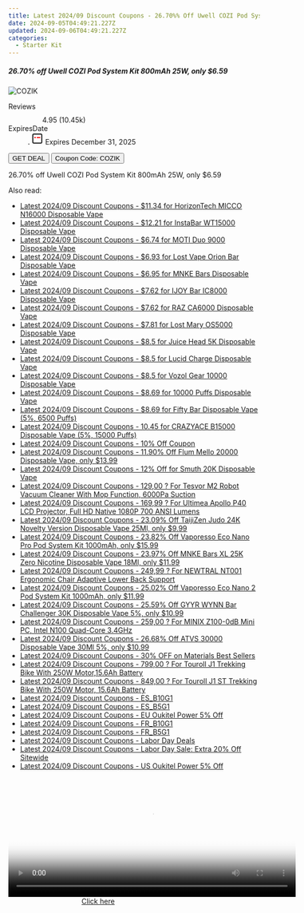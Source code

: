 ```yaml
---
title: Latest 2024/09 Discount Coupons - 26.70%% Off Uwell COZI Pod System Kit 800mAh 25W, only $6.59
date: 2024-09-05T04:49:21.227Z
updated: 2024-09-06T04:49:21.227Z
categories:
  - Starter Kit
---
```



<div class="max-w-4xl mx-auto grid grid-cols-1 lg:max-w-5xl lg:gap-x-20 lg:grid-cols-2">
  <div class="relative p-3 col-start-1 row-start-1 flex flex-col-reverse rounded-lg bg-gradient-to-t from-black/75 via-black/0 sm:bg-none sm:row-start-2 sm:p-0 lg:row-start-1">
    <h5 class="mt-1 text-lg font-semibold text-white sm:text-slate-900 md:text-2xl dark:sm:text-white">26.70% off Uwell COZI Pod System Kit 800mAh 25W, only $6.59</h5>
  </div>
  
  <div class="col-start-1 col-end-3 row-start-1 grid gap-4 sm:mb-6 sm:grid-cols-4 lg:col-start-2 lg:row-span-6 lg:row-end-6 lg:mb-0 lg:gap-6">
      <img src="https://static.shareasale.com/image/90958/deal/UwellCOZIPodSystemKit800mAh25W.png" onClick="javascript:window.open(decodeURIComponent('https%3A%2F%2Fwww.shareasale.com%2Fu.cfm%3Fd%3D1119449%26m%3D90958%26u%3D4338022'), '_blank');void(0);" alt="COZIK" class="h-60 w-full rounded-lg object-cover sm:col-span-2 sm:h-52 lg:col-span-full" loading="lazy" />
    
  </div>
  <dl class="row-start-2 mt-4 flex items-center text-xs font-medium sm:row-start-3 sm:mt-1 md:mt-2.5 lg:row-start-2">
    <dt class="sr-only">Reviews</dt>
    <dd class="flex items-center text-indigo-600 dark:text-indigo-400">
      <svg width="24" height="24" fill="none" aria-hidden="true" class="mr-1 stroke-current dark:stroke-indigo-500">
        <path d="m12 5 2 5h5l-4 4 2.103 5L12 16l-5.103 3L9 14l-4-4h5l2-5Z" stroke-width="2" stroke-linecap="round" stroke-linejoin="round" />
      </svg>
      <span>4.95 <span class="font-normal text-slate-400">(10.45k)</span></span>
    </dd>
    <dt class="sr-only">ExpiresDate</dt>
    <dd class="flex items-center">
      <svg width="2" height="2" aria-hidden="true" fill="currentColor" class="mx-3 text-slate-300">
        <circle cx="1" cy="1" r="1" />
      </svg>
      <svg width="24" height="24" viewBox="0 0 24 24" fill="none" stroke="currentColor" stroke-width="2">
        <rect x="3" y="3" width="18" height="18" rx="2" fill="#fff" />
        <path d="M6 10L18 10" stroke="red" stroke-width="2" fill="none" />
        <path d="M10 6L10 18" stroke="#fff" stroke-width="2" fill="none" />
      </svg>
      Expires December 31, 2025    </dd>
  </dl>
  <div class="col-start-1 row-start-3 mt-4 self-center sm:col-start-2 sm:row-span-2 sm:row-start-2 sm:mt-0 lg:col-start-1 lg:row-start-3 lg:row-end-4 lg:mt-6">
    <button type="button" onClick="javascript:window.open(decodeURIComponent('https%3A%2F%2Fwww.shareasale.com%2Fu.cfm%3Fd%3D1119449%26m%3D90958%26u%3D4338022'), '_blank');void(0);" class="rounded-lg bg-red-600 px-3 py-2 text-sm font-medium leading-6 text-white">GET DEAL</button>
    <button type="button" onClick="javascript:window.open(decodeURIComponent('https%3A%2F%2Fwww.shareasale.com%2Fu.cfm%3Fd%3D1119449%26m%3D90958%26u%3D4338022'), '_blank');void(0);" class="border-dashed border-2 border-indigo-600 bg-green-100 text-sm leading-6 font-medium py-2 px-3 rounded-lg">Coupon Code: COZIK</button>
  </div>
  <p class="col-start-1 mt-4 text-sm leading-6 sm:col-span-2 lg:col-span-1 lg:row-start-4 lg:mt-6 dark:text-slate-400">
    26.70% off Uwell COZI Pod System Kit 800mAh 25W, only $6.59 
  </p>
</div>
<span class="atpl-alsoreadstyle">Also read:</span>
<div><ul>
<li><a href="https://coupons.techidaily.com/coupon-1231576-share-59344-sale/"><u>Latest 2024/09 Discount Coupons - $11.34 for HorizonTech MICCO N16000 Disposable Vape</u></a></li>
<li><a href="https://coupons.techidaily.com/coupon-1231574-share-59344-sale/"><u>Latest 2024/09 Discount Coupons - $12.21 for InstaBar WT15000 Disposable Vape</u></a></li>
<li><a href="https://coupons.techidaily.com/coupon-1231547-share-59344-sale/"><u>Latest 2024/09 Discount Coupons - $6.74 for MOTI Duo 9000 Disposable Vape</u></a></li>
<li><a href="https://coupons.techidaily.com/coupon-1231533-share-59344-sale/"><u>Latest 2024/09 Discount Coupons - $6.93 for Lost Vape Orion Bar Disposable Vape</u></a></li>
<li><a href="https://coupons.techidaily.com/coupon-1231542-share-59344-sale/"><u>Latest 2024/09 Discount Coupons - $6.95 for MNKE Bars Disposable Vape</u></a></li>
<li><a href="https://coupons.techidaily.com/coupon-1231541-share-59344-sale/"><u>Latest 2024/09 Discount Coupons - $7.62 for IJOY Bar IC8000 Disposable Vape</u></a></li>
<li><a href="https://coupons.techidaily.com/coupon-1231539-share-59344-sale/"><u>Latest 2024/09 Discount Coupons - $7.62 for RAZ CA6000 Disposable Vape</u></a></li>
<li><a href="https://coupons.techidaily.com/coupon-1231530-share-59344-sale/"><u>Latest 2024/09 Discount Coupons - $7.81 for Lost Mary OS5000 Disposable Vape</u></a></li>
<li><a href="https://coupons.techidaily.com/coupon-1231526-share-59344-sale/"><u>Latest 2024/09 Discount Coupons - $8.5 for Juice Head 5K Disposable Vape</u></a></li>
<li><a href="https://coupons.techidaily.com/coupon-1231538-share-59344-sale/"><u>Latest 2024/09 Discount Coupons - $8.5 for Lucid Charge Disposable Vape</u></a></li>
<li><a href="https://coupons.techidaily.com/coupon-1231546-share-59344-sale/"><u>Latest 2024/09 Discount Coupons - $8.5 for Vozol Gear 10000 Disposable Vape</u></a></li>
<li><a href="https://coupons.techidaily.com/coupon-1231522-share-59344-sale/"><u>Latest 2024/09 Discount Coupons - $8.69 for 10000 Puffs Disposable Vape</u></a></li>
<li><a href="https://coupons.techidaily.com/coupon-1231545-share-59344-sale/"><u>Latest 2024/09 Discount Coupons - $8.69 for Fifty Bar Disposable Vape (5%, 6500 Puffs)</u></a></li>
<li><a href="https://coupons.techidaily.com/coupon-1080579-share-59344-sale/"><u>Latest 2024/09 Discount Coupons - 10.45 for CRAZYACE B15000 Disposable Vape (5%, 15000 Puffs)</u></a></li>
<li><a href="https://coupons.techidaily.com/coupon-1229525-share-157321-sale/"><u>Latest 2024/09 Discount Coupons - 10% Off Coupon</u></a></li>
<li><a href="https://coupons.techidaily.com/coupon-1232035-share-90958-sale/"><u>Latest 2024/09 Discount Coupons - 11.90% Off Flum Mello 20000 Disposable Vape, only $13.99</u></a></li>
<li><a href="https://coupons.techidaily.com/coupon-1231521-share-59344-sale/"><u>Latest 2024/09 Discount Coupons - 12% Off for Smuth 20K Disposable Vape</u></a></li>
<li><a href="https://coupons.techidaily.com/coupon-1086351-share-77450-sale/"><u>Latest 2024/09 Discount Coupons - 129,00 ? For Tesvor M2 Robot Vacuum Cleaner With Mop Function, 6000Pa Suction</u></a></li>
<li><a href="https://coupons.techidaily.com/coupon-1106540-share-77450-sale/"><u>Latest 2024/09 Discount Coupons - 169,99 ? For Ultimea Apollo P40 LCD Projector, Full HD Native 1080P 700 ANSI Lumens</u></a></li>
<li><a href="https://coupons.techidaily.com/coupon-1117563-share-90958-sale/"><u>Latest 2024/09 Discount Coupons - 23.09% Off TaijiZen Judo 24K Novelty Version Disposable Vape 25Ml, only $9.99</u></a></li>
<li><a href="https://coupons.techidaily.com/coupon-1231775-share-90958-sale/"><u>Latest 2024/09 Discount Coupons - 23.82% Off Vaporesso Eco Nano Pro Pod System Kit 1000mAh, only $15.99</u></a></li>
<li><a href="https://coupons.techidaily.com/coupon-1231488-share-90958-sale/"><u>Latest 2024/09 Discount Coupons - 23.97% Off MNKE Bars XL 25K Zero Nicotine Disposable Vape 18Ml, only $11.99</u></a></li>
<li><a href="https://coupons.techidaily.com/coupon-1106578-share-77450-sale/"><u>Latest 2024/09 Discount Coupons - 249,99 ? For NEWTRAL NT001 Ergonomic Chair Adaptive Lower Back Support</u></a></li>
<li><a href="https://coupons.techidaily.com/coupon-1231774-share-90958-sale/"><u>Latest 2024/09 Discount Coupons - 25.02% Off Vaporesso Eco Nano 2 Pod System Kit 1000mAh, only $11.99</u></a></li>
<li><a href="https://coupons.techidaily.com/coupon-1231487-share-90958-sale/"><u>Latest 2024/09 Discount Coupons - 25.59% Off GYYR WYNN Bar Challenger 30K Disposable Vape 5%, only $10.99</u></a></li>
<li><a href="https://coupons.techidaily.com/coupon-1106547-share-77450-sale/"><u>Latest 2024/09 Discount Coupons - 259,00 ? For MINIX Z100-0dB Mini PC, Intel N100 Quad-Core 3.4GHz</u></a></li>
<li><a href="https://coupons.techidaily.com/coupon-1232040-share-90958-sale/"><u>Latest 2024/09 Discount Coupons - 26.68% Off ATVS 30000 Disposable Vape 30Ml 5%, only $10.99</u></a></li>
<li><a href="https://coupons.techidaily.com/coupon-1231853-share-106131-sale/"><u>Latest 2024/09 Discount Coupons - 30% OFF on Materials Best Sellers</u></a></li>
<li><a href="https://coupons.techidaily.com/coupon-1106559-share-77450-sale/"><u>Latest 2024/09 Discount Coupons - 799,00 ? For Touroll J1 Trekking Bike With 250W Motor,15.6Ah Battery</u></a></li>
<li><a href="https://coupons.techidaily.com/coupon-1106566-share-77450-sale/"><u>Latest 2024/09 Discount Coupons - 849,00 ? For Touroll J1 ST Trekking Bike With 250W Motor, 15.6Ah Battery</u></a></li>
<li><a href="https://coupons.techidaily.com/coupon-1231606-share-92020-sale/"><u>Latest 2024/09 Discount Coupons - ES_B10G1</u></a></li>
<li><a href="https://coupons.techidaily.com/coupon-1231605-share-92020-sale/"><u>Latest 2024/09 Discount Coupons - ES_B5G1</u></a></li>
<li><a href="https://coupons.techidaily.com/coupon-1231470-share-128178-sale/"><u>Latest 2024/09 Discount Coupons - EU Oukitel Power 5% Off</u></a></li>
<li><a href="https://coupons.techidaily.com/coupon-1231599-share-92020-sale/"><u>Latest 2024/09 Discount Coupons - FR_B10G1</u></a></li>
<li><a href="https://coupons.techidaily.com/coupon-1231598-share-92020-sale/"><u>Latest 2024/09 Discount Coupons - FR_B5G1</u></a></li>
<li><a href="https://coupons.techidaily.com/coupon-1231594-share-139565-sale/"><u>Latest 2024/09 Discount Coupons - Labor Day Deals</u></a></li>
<li><a href="https://coupons.techidaily.com/coupon-1232055-share-111907-sale/"><u>Latest 2024/09 Discount Coupons - Labor Day Sale: Extra 20% Off Sitewide</u></a></li>
<li><a href="https://coupons.techidaily.com/coupon-1231471-share-128178-sale/"><u>Latest 2024/09 Discount Coupons - US Oukitel Power 5% Off</u></a></li>
</ul></div>

<ins class="adsbygoogle"
      style="display:block"
      data-ad-client="ca-pub-7571918770474297"
      data-ad-slot="8358498916"
      data-ad-format="auto"
      data-full-width-responsive="true"></ins>
<!-- affiliate ads begin -->
<span id="1938141">
					<video width="576" height="240" style="cursor:pointer"
           poster="//a.impactradius-go.com/display-clicktoplayimage/1938141.png"
           onclick="if(!this.playClicked){this.play();this.setAttribute('controls',true);this.playClicked=true;}">
	   <source src="//a.impactradius-go.com/display-ad/22993-1938141">
	   <img src="//a.impactradius-go.com/display-clicktoplayimage/1938141.png" style="border: none; height: 100%; width: 100%; object-fit: contain">
	</video>
	<div style="width:360px;text-align:center"><a href="javascript:window.open(decodeURIComponent('https%3A%2F%2Fhomestyler.sjv.io%2Fc%2F5597632%2F1938141%2F22993'), '_blank');void(0);">Click here</a></div>
</span>
<img height="0" width="0" src="https://imp.pxf.io/i/5597632/1938141/22993" style="position:absolute;visibility:hidden;" border="0" />
<!-- affiliate ads end -->